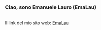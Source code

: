 ### Ciao, sono Emanuele Lauro (EmaLau)
<br>
Il link del mio sito web: 
<a href="https://discord.io/gabryca">EmaLau</a>
